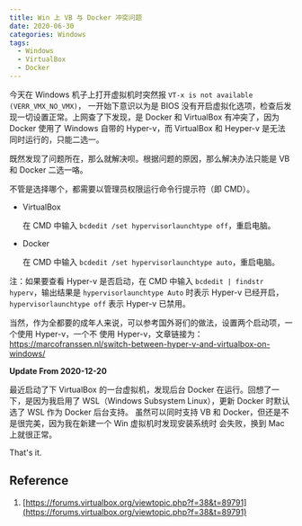 ```yaml
---
title: Win 上 VB 与 Docker 冲突问题
date: 2020-06-30
categories: Windows
tags:
  - Windows
  - VirtualBox
  - Docker
---
```


今天在 Windows 机子上打开虚拟机时突然报 `VT-x is not available (VERR_VMX_NO_VMX)`，
一开始下意识以为是 BIOS 没有开启虚拟化选项，检查后发现一切设置正常。上网查了下发现，是 Docker
和 VirtualBox 有冲突了，因为 Docker 使用了 Windows 自带的 Hyper-v，而 VirtualBox 和
Heyper-v 是无法同时运行的，只能二选一。

既然发现了问题所在，那么就解决呗。根据问题的原因，那么解决办法只能是 VB 和 Docker 二选一咯。

不管是选择哪个，都需要以管理员权限运行命令行提示符（即 CMD）。

* VirtualBox

  在 CMD 中输入 `bcdedit /set hypervisorlaunchtype off`，重启电脑。

* Docker

  在 CMD 中输入 `bcdedit /set hypervisorlaunchtype auto`，重启电脑。

注：如果要查看 Hyper-v 是否启动，在 CMD 中输入 `bcdedit | findstr hyperv`，输出结果是
`hypervisorlaunchtype Auto` 时表示 Hyper-v 已经开启， `hypervisorlaunchtype off`
表示 Hyper-v 已禁用。

当然，作为全都要的成年人来说，可以参考国外哥们的做法，设置两个启动项，一个使用 Hyper-v，一个不
使用 Hyper-v，文章链接为：
https://marcofranssen.nl/switch-between-hyper-v-and-virtualbox-on-windows/

**Update From 2020-12-20**

最近启动了下 VirtualBox 的一台虚拟机，发现后台 Docker 在运行。回想了一下，是因为我启用了
WSL（Windows Subsystem Linux），更新 Docker 时默认选了 WSL 作为 Docker 后台支持。
虽然可以同时支持 VB 和 Docker，但还是不是很完美，因为我在新建一个 Win 虚拟机时发现安装系统时
会失败，换到 Mac 上就很正常。

That's it.

## Reference
1. [https://forums.virtualbox.org/viewtopic.php?f=38&t=89791](https://forums.virtualbox.org/viewtopic.php?f=38&t=89791)
